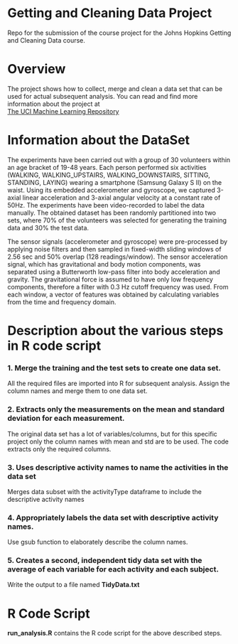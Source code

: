 # Getting and Cleaning Data Project

Repo for the submission of the course project for the Johns Hopkins Getting and Cleaning Data course.

# Overview

The project shows how to collect, merge and clean a  data set that can be used for actual subsequent analysis. You can read and find more information about the project at  
[The UCI Machine Learning Repository](http://archive.ics.uci.edu/ml/datasets/Human+Activity+Recognition+Using+Smartphones)

# Information about the DataSet
The experiments have been carried out with a group of 30 volunteers within an age bracket of 19-48 years. Each person 
performed six activities (WALKING, WALKING_UPSTAIRS, WALKING_DOWNSTAIRS, SITTING, STANDING, LAYING) wearing a smartphone 
(Samsung Galaxy S II) on the waist. Using its embedded accelerometer and gyroscope, we captured 3-axial linear acceleration
and 3-axial angular velocity at a constant rate of 50Hz. The experiments have been video-recorded to label the data manually. 
The obtained dataset has been randomly partitioned into two sets, where 70% of the volunteers was selected for generating the training data and 30% the test data.

The sensor signals (accelerometer and gyroscope) were pre-processed by applying noise filters and then sampled in fixed-width
sliding windows of 2.56 sec and 50% overlap (128 readings/window). The sensor acceleration signal, which has gravitational
and body motion components, was separated using a Butterworth low-pass filter into body acceleration and gravity. 
The gravitational force is assumed to have only low frequency components, therefore a filter with 0.3 Hz cutoff frequency was used. 
From each window, a vector of features was obtained by calculating variables from the time and frequency domain.

# Description about the various steps in R code script

### 1. Merge the training and the test sets to create one data set. 
All the required files are imported into R for subsequent analysis. Assign the column names and merge them to one data set. 

### 2. Extracts only the measurements on the mean and standard deviation for each measurement. 
The original data set has a lot of variables/columns, but for this specific project only the column names with mean and std are to be used. The code 
extracts only the required columns.
 
### 3. Uses descriptive activity names to name the activities in the data set 
Merges data subset with the activityType dataframe to include the descriptive activity names

### 4. Appropriately labels the data set with descriptive activity names. 
Use gsub function to elaborately describe the column names.

### 5. Creates a second, independent tidy data set with the average of each variable for each activity and each subject.
Write the output to a file named **TidyData.txt**

# R Code Script
**run_analysis.R** contains the R code script for the above described steps.


